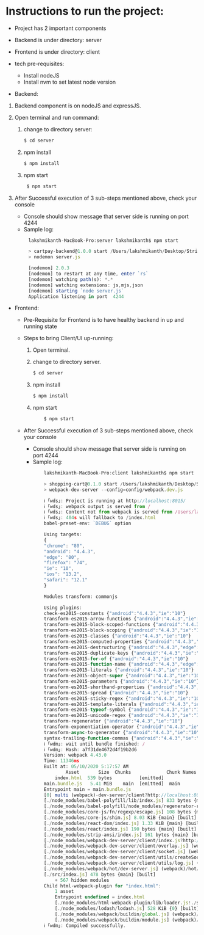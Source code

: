 # Instructions to run the project:

- Project has 2 important components
 - Backend is under directory: server
 - Frontend is under directory: client

- tech pre-requisites:
  - Install nodeJS
  - Install nvm to set latest node version 

- Backend:
 1. Backend component is on nodeJS and expressJS.
 2. Open terminal and run command:
    1. change to directory server:

        ```sh
        $ cd server
        ```

    2. npm install

       ```sh
       $ npm install
       ```

    3. npm start

       ```sh
        $ npm start
       ```

3. After Successful execution of 3 sub-steps mentioned above, check your console

   - Console should show message that server side is running on port 4244
   - Sample log:
   ```js
        lakshmikanth-MacBook-Pro:server lakshmikanth$ npm start

        > cartpay-backend@1.0.0 start /Users/lakshmikanth/Desktop/Stripe/cartpay/server
        > nodemon server.js

        [nodemon] 2.0.3
        [nodemon] to restart at any time, enter `rs`
        [nodemon] watching path(s): *.*
        [nodemon] watching extensions: js,mjs,json
        [nodemon] starting `node server.js`
        Application listening in port  4244
   ```

- Frontend:

    - Pre-Requisite for Frontend is to have healthy backend in up and running state
    - Steps to bring Client/UI up-running:

        1. Open terminal.

        2. change to directory server.

            ```sh
            $ cd server
            ```

        2. npm install

            ```sh
            $ npm install
            ```

        3. npm start

            ```sh
                $ npm start
            ```

    -  After Successful execution of 3 sub-steps mentioned above, check your console

        - Console should show message that server side is running on port 4244
        - Sample log:
            ```js
                lakshmikanth-MacBook-Pro:client lakshmikanth$ npm start

                > shopping-cart@0.1.0 start /Users/lakshmikanth/Desktop/Stripe/cartpay/client
                > webpack-dev-server --config=config/webpack.dev.js

                ℹ ｢wds｣: Project is running at http://localhost:8015/
                ℹ ｢wds｣: webpack output is served from /
                ℹ ｢wds｣: Content not from webpack is served from /Users/lakshmikanth/Desktop/Stripe/cartpay/client/config/docs
                ℹ ｢wds｣: 404s will fallback to /index.html
                babel-preset-env: `DEBUG` option

                Using targets:
                {
                "chrome": "80",
                "android": "4.4.3",
                "edge": "80",
                "firefox": "74",
                "ie": "10",
                "ios": "13.2",
                "safari": "12.1"
                }

                Modules transform: commonjs

                Using plugins:
                check-es2015-constants {"android":"4.4.3","ie":"10"}
                transform-es2015-arrow-functions {"android":"4.4.3","ie":"10"}
                transform-es2015-block-scoped-functions {"android":"4.4.3","ie":"10"}
                transform-es2015-block-scoping {"android":"4.4.3","ie":"10"}
                transform-es2015-classes {"android":"4.4.3","ie":"10"}
                transform-es2015-computed-properties {"android":"4.4.3","ie":"10"}
                transform-es2015-destructuring {"android":"4.4.3","edge":"80","ie":"10"}
                transform-es2015-duplicate-keys {"android":"4.4.3","ie":"10"}
                transform-es2015-for-of {"android":"4.4.3","ie":"10"}
                transform-es2015-function-name {"android":"4.4.3","edge":"80","ie":"10"}
                transform-es2015-literals {"android":"4.4.3","ie":"10"}
                transform-es2015-object-super {"android":"4.4.3","ie":"10"}
                transform-es2015-parameters {"android":"4.4.3","ie":"10"}
                transform-es2015-shorthand-properties {"android":"4.4.3","ie":"10"}
                transform-es2015-spread {"android":"4.4.3","ie":"10"}
                transform-es2015-sticky-regex {"android":"4.4.3","ie":"10"}
                transform-es2015-template-literals {"android":"4.4.3","ie":"10"}
                transform-es2015-typeof-symbol {"android":"4.4.3","ie":"10"}
                transform-es2015-unicode-regex {"android":"4.4.3","ie":"10"}
                transform-regenerator {"android":"4.4.3","ie":"10"}
                transform-exponentiation-operator {"android":"4.4.3","ie":"10"}
                transform-async-to-generator {"android":"4.4.3","ie":"10"}
                syntax-trailing-function-commas {"android":"4.4.3","ie":"10"}
                ℹ ｢wdm｣: wait until bundle finished: /
                ℹ ｢wdm｣: Hash: a7f31de4672d4f19b2d6
                Version: webpack 4.43.0
                Time: 11346ms
                Built at: 05/10/2020 5:17:57 AM
                        Asset       Size  Chunks             Chunk Names
                    index.html  539 bytes          [emitted]  
                main.bundle.js   5.41 MiB    main  [emitted]  main
                Entrypoint main = main.bundle.js
                [0] multi (webpack)-dev-server/client?http://localhost:8015 (webpack)/hot/dev-server.js babel-polyfill ./src/index 64 bytes {main} [built]
                [./node_modules/babel-polyfill/lib/index.js] 833 bytes {main} [built]
                [./node_modules/babel-polyfill/node_modules/regenerator-runtime/runtime.js] 23.9 KiB {main} [built]
                [./node_modules/core-js/fn/regexp/escape.js] 108 bytes {main} [built]
                [./node_modules/core-js/shim.js] 8.03 KiB {main} [built]
                [./node_modules/react-dom/index.js] 1.33 KiB {main} [built]
                [./node_modules/react/index.js] 190 bytes {main} [built]
                [./node_modules/strip-ansi/index.js] 161 bytes {main} [built]
                [./node_modules/webpack-dev-server/client/index.js?http://localhost:8015] (webpack)-dev-server/client?http://localhost:8015 4.29 KiB {main} [built]
                [./node_modules/webpack-dev-server/client/overlay.js] (webpack)-dev-server/client/overlay.js 3.51 KiB {main} [built]
                [./node_modules/webpack-dev-server/client/socket.js] (webpack)-dev-server/client/socket.js 1.53 KiB {main} [built]
                [./node_modules/webpack-dev-server/client/utils/createSocketUrl.js] (webpack)-dev-server/client/utils/createSocketUrl.js 2.91 KiB {main} [built]
                [./node_modules/webpack-dev-server/client/utils/log.js] (webpack)-dev-server/client/utils/log.js 964 bytes {main} [built]
                [./node_modules/webpack/hot/dev-server.js] (webpack)/hot/dev-server.js 1.59 KiB {main} [built]
                [./src/index.js] 478 bytes {main} [built]
                    + 567 hidden modules
                Child html-webpack-plugin for "index.html":
                    1 asset
                    Entrypoint undefined = index.html
                    [./node_modules/html-webpack-plugin/lib/loader.js!./src/index.html] 688 bytes {0} [built]
                    [./node_modules/lodash/lodash.js] 528 KiB {0} [built]
                    [./node_modules/webpack/buildin/global.js] (webpack)/buildin/global.js 472 bytes {0} [built]
                    [./node_modules/webpack/buildin/module.js] (webpack)/buildin/module.js 497 bytes {0} [built]
                ℹ ｢wdm｣: Compiled successfully.

            ```       